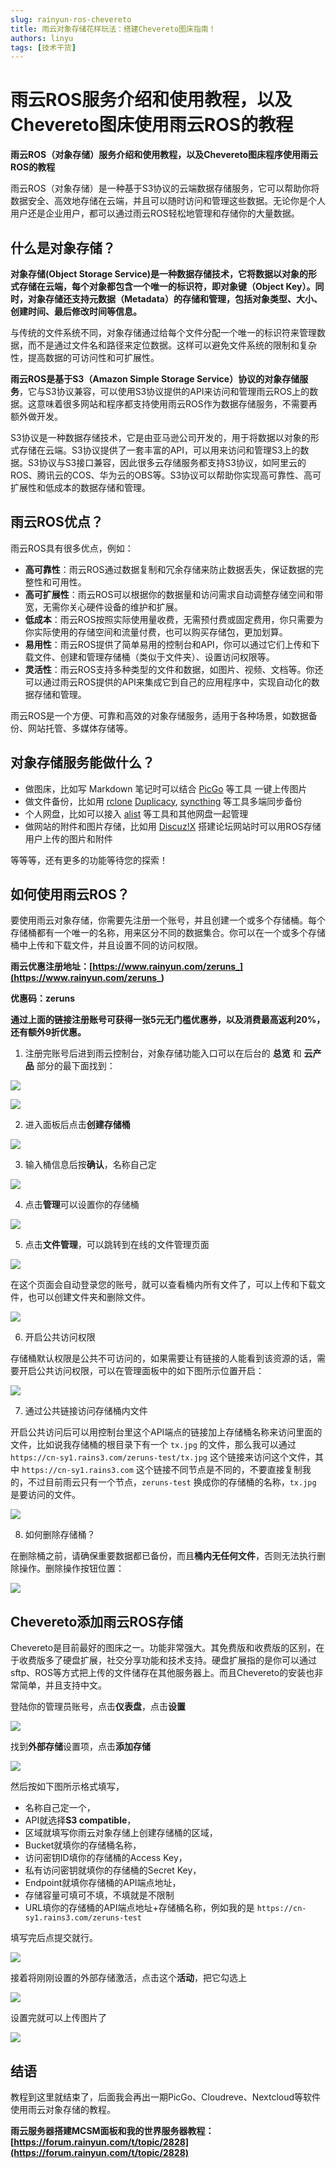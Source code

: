 ```yaml
---
slug: rainyun-ros-chevereto
title: 雨云对象存储花样玩法：搭建Chevereto图床指南！
authors: linyu
tags: [技术干货]
---
```



# 雨云ROS服务介绍和使用教程，以及Chevereto图床使用雨云ROS的教程

**雨云ROS（对象存储）服务介绍和使用教程，以及Chevereto图床程序使用雨云ROS的教程**

雨云ROS（对象存储）是一种基于S3协议的云端数据存储服务，它可以帮助你将数据安全、高效地存储在云端，并且可以随时访问和管理这些数据。无论你是个人用户还是企业用户，都可以通过雨云ROS轻松地管理和存储你的大量数据。

## 什么是对象存储？

**对象存储(Object Storage Service)是一种数据存储技术，它将数据以对象的形式存储在云端，每个对象都包含一个唯一的标识符，即对象键（Object Key）。同时，对象存储还支持元数据（Metadata）的存储和管理，包括对象类型、大小、创建时间、最后修改时间等信息。**

与传统的文件系统不同，对象存储通过给每个文件分配一个唯一的标识符来管理数据，而不是通过文件名和路径来定位数据。这样可以避免文件系统的限制和复杂性，提高数据的可访问性和可扩展性。

**雨云ROS是基于S3（Amazon Simple Storage Service）协议的对象存储服务**，它与S3协议兼容，可以使用S3协议提供的API来访问和管理雨云ROS上的数据。这意味着很多网站和程序都支持使用雨云ROS作为数据存储服务，不需要再额外做开发。

S3协议是一种数据存储技术，它是由亚马逊公司开发的，用于将数据以对象的形式存储在云端。S3协议提供了一套丰富的API，可以用来访问和管理S3上的数据。S3协议与S3接口兼容，因此很多云存储服务都支持S3协议，如阿里云的ROS、腾讯云的COS、华为云的OBS等。S3协议可以帮助你实现高可靠性、高可扩展性和低成本的数据存储和管理。

## 雨云ROS优点？

雨云ROS具有很多优点，例如：

- **高可靠性**：雨云ROS通过数据复制和冗余存储来防止数据丢失，保证数据的完整性和可用性。
- **高可扩展性**：雨云ROS可以根据你的数据量和访问需求自动调整存储空间和带宽，无需你关心硬件设备的维护和扩展。
- **低成本**：雨云ROS按照实际使用量收费，无需预付费或固定费用，你只需要为你实际使用的存储空间和流量付费，也可以购买存储包，更加划算。
- **易用性**：雨云ROS提供了简单易用的控制台和API，你可以通过它们上传和下载文件、创建和管理存储桶（类似于文件夹）、设置访问权限等。
- **灵活性**：雨云ROS支持多种类型的文件和数据，如图片、视频、文档等。你还可以通过雨云ROS提供的API来集成它到自己的应用程序中，实现自动化的数据存储和管理。

雨云ROS是一个方便、可靠和高效的对象存储服务，适用于各种场景，如数据备份、网站托管、多媒体存储等。

## 对象存储服务能做什么？

- 做图床，比如写 Markdown 笔记时可以结合 [PicGo](https://github.com/Molunerfinn/PicGo) 等工具 一键上传图片
- 做文件备份，比如用 [rclone](https://rclone.org/) [Duplicacy](https://duplicacy.com/), [syncthing](https://syncthing.net/) 等工具多端同步备份
- 个人网盘，比如可以接入 [alist](https://alist.nn.ci/zh/) 等工具和其他网盘一起管理
- 做网站的附件和图片存储，比如用 [Discuz!X](https://www.discuz.vip/) 搭建论坛网站时可以用ROS存储用户上传的图片和附件

等等等，还有更多的功能等待您的探索！

## 如何使用雨云ROS？

要使用雨云对象存储，你需要先注册一个账号，并且创建一个或多个存储桶。每个存储桶都有一个唯一的名称，用来区分不同的数据集合。你可以在一个或多个存储桶中上传和下载文件，并且设置不同的访问权限。

**雨云优惠注册地址：[https://www.rainyun.com/zeruns_](https://www.rainyun.com/zeruns_)**

**优惠码：zeruns**

**通过上面的链接注册账号可获得一张5元无门槛优惠券，以及消费最高返利20%，还有额外9折优惠。**

1. 注册完账号后进到雨云控制台，对象存储功能入口可以在后台的 **总览** 和 **云产品** 部分的最下面找到：

![](https://cn-sy1.rains3.com/rainyun-assets/Pic/2023/10/69cafabea5abe7403310528e190ef31f.png)

![](https://cn-sy1.rains3.com/rainyun-assets/Pic/2023/10/b6a1c7f7a65ce30473d7fe073d35bcb4.jpeg)

2. 进入面板后点击**创建存储桶**

![](https://cn-sy1.rains3.com/rainyun-assets/Pic/2023/10/f35bd360d8b3068ec8937ad3f4cd88fd.png)

3. 输入桶信息后按**确认**，名称自己定

![](https://cn-sy1.rains3.com/rainyun-assets/Pic/2023/10/1826c6e7cb90b3b681470bfded4d8db4.png)

4. 点击**管理**可以设置你的存储桶

![](https://cn-sy1.rains3.com/rainyun-assets/Pic/2023/10/7b2915f228eff3bae034eae5b637e562.png)

5. 点击**文件管理**，可以跳转到在线的文件管理页面

![](https://cn-sy1.rains3.com/rainyun-assets/Pic/2023/10/4986620923c2d7246a5e3e30bd479159.png)

在这个页面会自动登录您的账号，就可以查看桶内所有文件了，可以上传和下载文件，也可以创建文件夹和删除文件。

![](https://cn-sy1.rains3.com/rainyun-assets/Pic/2023/10/c585c77c1af2b1dd91db436377d6b27c.png)

6. 开启公共访问权限

存储桶默认权限是公共不可访问的，如果需要让有链接的人能看到该资源的话，需要开启公共访问权限，可以在管理面板中的如下图所示位置开启：

![](https://cn-sy1.rains3.com/rainyun-assets/Pic/2023/10/def05f7172a72e5a80dfd845717d5edd.png)

7. 通过公共链接访问存储桶内文件

开启公共访问后可以用控制台里这个API端点的链接加上存储桶名称来访问里面的文件，比如说我存储桶的根目录下有一个 `tx.jpg` 的文件，那么我可以通过 `https://cn-sy1.rains3.com/zeruns-test/tx.jpg` 这个链接来访问这个文件，其中 `https://cn-sy1.rains3.com` 这个链接不同节点是不同的，不要直接复制我的，不过目前雨云只有一个节点，`zeruns-test` 换成你的存储桶的名称，`tx.jpg` 是要访问的文件。

![](https://cn-sy1.rains3.com/rainyun-assets/Pic/2023/10/abac3ddcb8910cc77b8020de9dae237f.png)

8. 如何删除存储桶？

在删除桶之前，请确保重要数据都已备份，而且**桶内无任何文件**，否则无法执行删除操作。删除操作按钮位置：

![](https://cn-sy1.rains3.com/rainyun-assets/Pic/2023/10/b4e02bf7fbd42d52abb72817b4633a43.png)



## Chevereto添加雨云ROS存储

Chevereto是目前最好的图床之一。功能非常强大。其免费版和收费版的区别，在于收费版多了硬盘扩展，社交分享功能和技术支持。硬盘扩展指的是你可以通过sftp、ROS等方式把上传的文件储存在其他服务器上。而且Chevereto的安装也非常简单，并且支持中文。

登陆你的管理员账号，点击**仪表盘**，点击**设置**

![](https://cn-sy1.rains3.com/rainyun-assets/Pic/2023/10/d2d0aa955ae5f36d82762da3eb036483.png)

找到**外部存储**设置项，点击**添加存储**

![](https://cn-sy1.rains3.com/rainyun-assets/Pic/2023/10/7358fc64cb48bb8dce2482699330317f.png)

然后按如下图所示格式填写，

- 名称自己定一个，
- API就选择**S3 compatible**，
- 区域就填写你雨云对象存储上创建存储桶的区域，
- Bucket就填你的存储桶名称，
- 访问密钥ID填你的存储桶的Access Key，
- 私有访问密钥就填你的存储桶的Secret Key，
- Endpoint就填你存储桶的API端点地址，
- 存储容量可填可不填，不填就是不限制
- URL填你的存储桶的API端点地址+存储桶名称，例如我的是 `https://cn-sy1.rains3.com/zeruns-test`

填写完后点提交就行。

![](https://cn-sy1.rains3.com/rainyun-assets/Pic/2023/10/f435303eb5242fe76321a7d8b6eb5437.png)

接着将刚刚设置的外部存储激活，点击这个**活动**，把它勾选上

![](https://cn-sy1.rains3.com/rainyun-assets/Pic/2023/10/706a208d0b9ce5977faeeefa9db1e5a0.png)

设置完就可以上传图片了

![](https://cn-sy1.rains3.com/rainyun-assets/Pic/2023/10/4472241c516169b76b54282c6ae145ae.png)



## 结语

教程到这里就结束了，后面我会再出一期PicGo、Cloudreve、Nextcloud等软件使用雨云对象存储的教程。



**雨云服务器搭建MCSM面板和我的世界服务器教程：[https://forum.rainyun.com/t/topic/2828](https://forum.rainyun.com/t/topic/2828)**
